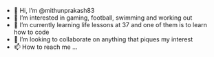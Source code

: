 - 👋 Hi, I’m @mithunprakash83
- 👀 I’m interested in gaming, football, swimming and working out
- 🌱 I’m currently learning life lessons at 37 and one of them is to learn how to code
- 💞️ I’m looking to collaborate on anything that piques my interest
- 📫 How to reach me ...

<!---
mithunprakash83/mithunprakash83 is a ✨ special ✨ repository because its `README.md` (this file) appears on your GitHub profile.
You can click the Preview link to take a look at your changes.
--->
